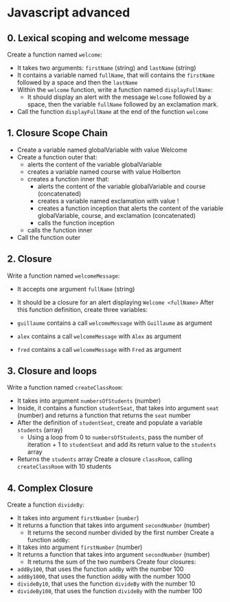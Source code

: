 # Javascript advanced

## 0. Lexical scoping and welcome message
Create a function named ```welcome```:
* It takes two arguments: ```firstName``` (string) and ```lastName``` (string)
* It contains a variable named ```fullName```, that will contains the ```firstName``` followed by a space and then the ```lastName```
* Within the ```welcome``` function, write a function named ```displayFullName```:
    * It should display an alert with the message ```Welcome``` followed by a space, then the variable ```fullName``` followed by an exclamation mark.
* Call the function ```displayFullName``` at the end of the function ```welcome```

## 1. Closure Scope Chain
* Create a variable named globalVariable with value Welcome
* Create a function outer that:
    * alerts the content of the variable globalVariable
    * creates a variable named course with value Holberton
    * creates a function inner that:
        * alerts the content of the variable globalVariable and course (concatenated)
        * creates a variable named exclamation with value !
        * creates a function inception that alerts the content of the variable globalVariable, course, and exclamation (concatenated)
        * calls the function inception
    * calls the function inner
* Call the function outer

## 2. Closure
Write a function named ```welcomeMessage```:

* It accepts one argument ```fullName``` (string)
* It should be a closure for an alert displaying ```Welcome <fullName>```
After this function definition, create three variables:

* ```guillaume``` contains a call ```welcomeMessage``` with ```Guillaume``` as argument
* ```alex``` contains a call ```welcomeMessage``` with ```Alex``` as argument
* ```fred``` contains a call ```welcomeMessage``` with ```Fred``` as argument

## 3. Closure and loops
Write a function named ```createClassRoom```:
* It takes into argument ```numbersOfStudents``` (number)
* Inside, it contains a function ```studentSeat```, that takes into argument ```seat``` (number) and returns a function that returns the ```seat``` number
* After the definition of ```studentSeat```, create and populate a variable ```students``` (array)
    * Using a loop from 0 to ```numbersOfStudents```, pass the number of iteration + 1 to ```studentSeat``` and add its return value to the ```students``` array
* Returns the ```students``` array
Create a closure ```classRoom```, calling ```createClassRoom``` with 10 students

## 4. Complex Closure
Create a function ```divideBy```:
* It takes into argument ```firstNumber``` (```number```)
* It returns a function that takes into argument ```secondNumber``` (number)
    * It returns the second number divided by the first number
Create a function ```addBy```:
* It takes into argument ```firstNumber``` (number)
* It returns a function that takes into argument ```secondNumber``` (number)
    * It returns the sum of the two numbers
Create four closures:
* ```addBy100```, that uses the function ```addBy``` with the number 100
* ```addBy1000```, that uses the function ```addBy``` with the number 1000
* ```divideBy10```, that uses the function ```divideBy``` with the number 10
* ```divideBy100```, that uses the function ```divideBy``` with the number 100
